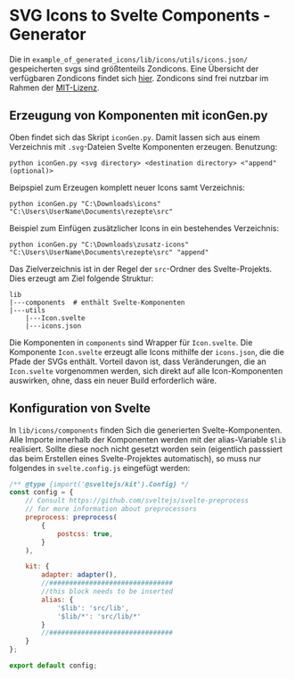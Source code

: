 # SVG Icons to Svelte Components - Generator
Die in ```example_of_generated_icons/lib/icons/utils/icons.json/``` gespeicherten svgs sind größtenteils Zondicons. Eine Übersicht der verfügbaren Zondicons findet sich [hier](https://www.zondicons.com/icons.html). Zondicons sind frei nutzbar im Rahmen der [MIT-Lizenz](https://github.com/dukestreetstudio/zondicons/blob/master/LICENSE).

## Erzeugung von Komponenten mit iconGen.py
Oben findet sich das Skript ```iconGen.py```. Damit lassen sich aus einem Verzeichnis mit ```.svg```-Dateien Svelte Komponenten erzeugen.
Benutzung:  
```console
python iconGen.py <svg directory> <destination directory> <"append" (optional)>
```
Beipspiel zum Erzeugen komplett neuer Icons samt Verzeichnis:
```console
python iconGen.py "C:\Downloads\icons" "C:\Users\UserName\Documents\rezepte\src"
```
Beispiel zum Einfügen zusätzlicher Icons in ein bestehendes Verzeichnis:
```console
python iconGen.py "C:\Downloads\zusatz-icons" "C:\Users\UserName\Documents\rezepte\src" "append"
```
Das Zielverzeichnis ist in der Regel der ```src```-Ordner des Svelte-Projekts.  
Dies erzeugt am Ziel folgende Struktur:
```console
lib
|---components  # enthält Svelte-Komponenten
|---utils
    |---Icon.svelte
    |---icons.json
```
Die Komponenten in ```components``` sind Wrapper für ```Icon.svelte```. Die Komponente ```Icon.svelte``` erzeugt alle Icons mithilfe der ```icons.json```, die die Pfade der SVGs enthält. Vorteil davon ist, dass Veränderungen, die an ```Icon.svelte``` vorgenommen werden, sich direkt auf alle Icon-Komponenten auswirken, ohne, dass ein neuer Build erforderlich wäre.   
  
## Konfiguration von Svelte
In ```lib/icons/components``` finden Sich die generierten Svelte-Komponenten. Alle Importe innerhalb der Komponenten werden mit der alias-Variable ```$lib``` realisiert. Sollte diese noch nicht gesetzt worden sein (eigentlich passsiert das beim Erstellen eines Svelte-Projektes automatisch), so muss nur folgendes in ```svelte.config.js``` eingefügt werden:
```js
/** @type {import('@sveltejs/kit').Config} */
const config = {
	// Consult https://github.com/sveltejs/svelte-preprocess
	// for more information about preprocessors
	preprocess: preprocess(
		{
			postcss: true,
		}
	),

	kit: {
		adapter: adapter(),
        //###############################
        //this block needs to be inserted
		alias: {                   
			'$lib': 'src/lib',
			'$lib/*': 'src/lib/*'
		}
        //###############################
	}
};

export default config;
```